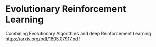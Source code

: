 # Evolutionary Reinforcement Learning
Combining Evolutionary Algorithms and deep Reinforcement Learning https://arxiv.org/pdf/1805.07917.pdf
